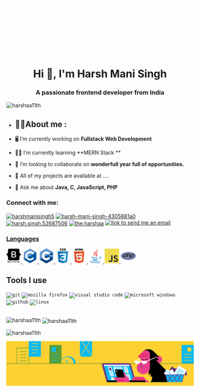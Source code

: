 
<div id="top"></div>
<div align="center" ><img height="50%" width="100%" alt="welcome to my profile!" src="https://github.com/harshaa11th/harshaa11th/blob/main/header.gif"></div>
<h1 align="center">Hi 👋, I'm Harsh Mani Singh</h1>
<h3 align="center">A passionate frontend developer from India</h3>

<p align="left"> <img src="https://komarev.com/ghpvc/?username=harshaa11th&label=Profile%20views&color=0e75b6&style=flat" alt="harshaa11th" /> </p>

- <h2>🧑‍💼About me : </h2>

- 🖥️ I’m currently working on **Fullstack Web Development**

- 👨‍💻 I’m currently learning **MERN Stack **

- 👯 I’m looking to collaborate on **wonderfull year full of opportunities.**

- 🎯 All of my projects are available at  ....

- 💬 Ask me about **Java, C, JavaScript, PHP**

<h3 align="left">Connect with me:</h3>
<p align="left">
<a href="https://twitter.com/harshmanisingh5" target="blank"><img align="center" src="https://raw.githubusercontent.com/rahuldkjain/github-profile-readme-generator/master/src/images/icons/Social/twitter.svg" alt="harshmanisingh5" height="30" width="40" /></a>
<a href="https://linkedin.com/in/harsh-mani-singh-4305881a0" target="blank"><img align="center" src="https://raw.githubusercontent.com/rahuldkjain/github-profile-readme-generator/master/src/images/icons/Social/linked-in-alt.svg" alt="harsh-mani-singh-4305881a0" height="30" width="40" /></a>
<a href="https://fb.com/harsh.singh.52687506" target="blank"><img align="center" src="https://raw.githubusercontent.com/rahuldkjain/github-profile-readme-generator/master/src/images/icons/Social/facebook.svg" alt="harsh.singh.52687506" height="30" width="40" /></a>
<a href="https://instagram.com/the.harshaa" target="blank"><img align="center" src="https://raw.githubusercontent.com/rahuldkjain/github-profile-readme-generator/master/src/images/icons/Social/instagram.svg" alt="the.harshaa" height="30" width="40" /></a>
<a href="mailto:harshmanis025@gmail.com">
    <img alt="link to send me an email" src="https://img.shields.io/static/v1?label&message=singhadityapratap370@gmail.com&color=whitesmoke&style=flat&logo=gmail" />
  
</p>

<h3 align="left">Languages </h3>
<p align="left"> <a href="https://getbootstrap.com" target="_blank" rel="noreferrer"> <img src="https://raw.githubusercontent.com/devicons/devicon/master/icons/bootstrap/bootstrap-plain-wordmark.svg" alt="bootstrap" width="40" height="40"/> </a> <a href="https://www.cprogramming.com/" target="_blank" rel="noreferrer"> <img src="https://raw.githubusercontent.com/devicons/devicon/master/icons/c/c-original.svg" alt="c" width="40" height="40"/> </a> <a href="https://www.w3schools.com/cpp/" target="_blank" rel="noreferrer"> <img src="https://raw.githubusercontent.com/devicons/devicon/master/icons/cplusplus/cplusplus-original.svg" alt="cplusplus" width="40" height="40"/> </a> <a href="https://www.w3schools.com/css/" target="_blank" rel="noreferrer"> <img src="https://raw.githubusercontent.com/devicons/devicon/master/icons/css3/css3-original-wordmark.svg" alt="css3" width="40" height="40"/> </a> <a href="https://www.w3.org/html/" target="_blank" rel="noreferrer"> <img src="https://raw.githubusercontent.com/devicons/devicon/master/icons/html5/html5-original-wordmark.svg" alt="html5" width="40" height="40"/> </a> <a href="https://www.java.com" target="_blank" rel="noreferrer"> <img src="https://raw.githubusercontent.com/devicons/devicon/master/icons/java/java-original.svg" alt="java" width="40" height="40"/> </a> <a href="https://developer.mozilla.org/en-US/docs/Web/JavaScript" target="_blank" rel="noreferrer"> <img src="https://raw.githubusercontent.com/devicons/devicon/master/icons/javascript/javascript-original.svg" alt="javascript" width="40" height="40"/> </a> <a href="https://www.php.net" target="_blank" rel="noreferrer"> <img src="https://raw.githubusercontent.com/devicons/devicon/master/icons/php/php-original.svg" alt="php" width="40" height="40"/> </a> </p>

<h2>Tools I use</h2>
<code><img title="Git" alt="git" width="30px" src="https://cdn.jsdelivr.net/gh/devicons/devicon/icons/git/git-original.svg" /></code>
<code><img title="Mozilla Firefox" alt="mozilla firefox" width="30px" src="https://cdn.jsdelivr.net/gh/devicons/devicon/icons/firefox/firefox-original.svg" /></code>
<code><img title="VS Code" alt="visual studio code" width="30px" src="https://cdn.jsdelivr.net/gh/devicons/devicon/icons/vscode/vscode-original.svg" /></code>
<code><img title="MS Windows" alt="microsoft windows" width="30px" src="https://cdn.jsdelivr.net/gh/devicons/devicon/icons/windows8/windows8-original.svg" /></code>
<code><img title="GitHub" alt="github" width="30px" src="https://cdn.jsdelivr.net/gh/devicons/devicon/icons/github/github-original.svg" /></code>
<code><img title="Linux" alt="linux" width="35px" src="https://cdn.jsdelivr.net/gh/devicons/devicon/icons/linux/linux-original.svg" /></code>
</br></br>

<p><img align="left" src="https://github-readme-stats.vercel.app/api/top-langs?username=harshaa11th&show_icons=true&locale=en&layout=compact" alt="harshaa11th" /></p>

<p>&nbsp;<img align="center" src="https://github-readme-stats.vercel.app/api?username=harshaa11th&show_icons=true&locale=en" alt="harshaa11th" /></p>

<p><img align="center" src="https://github-readme-streak-stats.herokuapp.com/?user=harshaa11th&" alt="harshaa11th" /></p>

<img alt="animation" src="https://github.com/harshaa11th/harshaa11th/blob/main/footer.gif">

